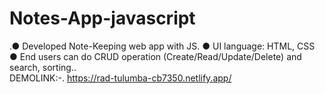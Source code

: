 # Notes-App-javascript
.● Developed Note-Keeping web app with JS. ● UI language: HTML, CSS ● End users can do CRUD operation  (Create/Read/Update/Delete) and search, sorting..                                                       
  DEMOLINK:-. https://rad-tulumba-cb7350.netlify.app/
